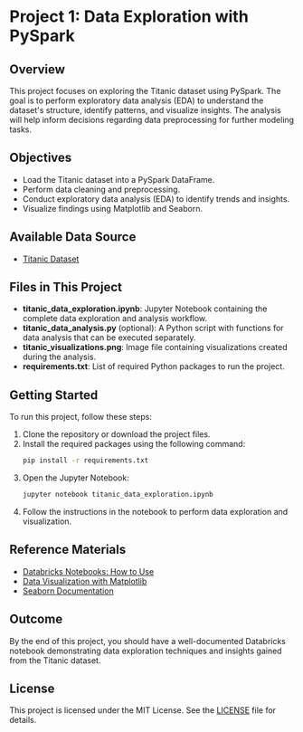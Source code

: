 # Project 1: Data Exploration with PySpark


## Overview

This project focuses on exploring the Titanic dataset using PySpark. 
The goal is to perform exploratory data analysis (EDA) to understand the dataset's structure, identify patterns, and visualize insights. 
The analysis will help inform decisions regarding data preprocessing for further modeling tasks.


## Objectives

- Load the Titanic dataset into a PySpark DataFrame.
- Perform data cleaning and preprocessing.
- Conduct exploratory data analysis (EDA) to identify trends and insights.
- Visualize findings using Matplotlib and Seaborn.


## Available Data Source

- [Titanic Dataset](https://www.kaggle.com/c/titanic/data)


## Files in This Project

- **titanic_data_exploration.ipynb**: Jupyter Notebook containing the complete data exploration and analysis workflow.
- **titanic_data_analysis.py** (optional): A Python script with functions for data analysis that can be executed separately.
- **titanic_visualizations.png**: Image file containing visualizations created during the analysis.
- **requirements.txt**: List of required Python packages to run the project.


## Getting Started

To run this project, follow these steps:

1. Clone the repository or download the project files.
2. Install the required packages using the following command:
   ```bash
   pip install -r requirements.txt
   ```
3. Open the Jupyter Notebook:
   ```bash
   jupyter notebook titanic_data_exploration.ipynb
   ```
4. Follow the instructions in the notebook to perform data exploration and visualization.


## Reference Materials

- [Databricks Notebooks: How to Use](https://docs.databricks.com/notebooks/index.html)
- [Data Visualization with Matplotlib](https://matplotlib.org/stable/tutorials/introductory/pyplot.html)
- [Seaborn Documentation](https://seaborn.pydata.org/)


## Outcome

By the end of this project, you should have a well-documented Databricks notebook demonstrating data exploration techniques and insights gained from the Titanic dataset.


## License

This project is licensed under the MIT License. See the [LICENSE](../../LICENSE) file for details.
